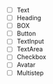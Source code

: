 - [ ] Text
- [ ] Heading
- [ ] BOX
- [ ] Button
- [ ] TextInput
- [ ] TextArea
- [ ] Checkbox
- [ ] Avatar
- [ ] Multistep